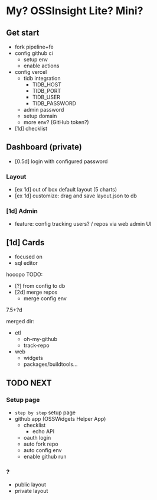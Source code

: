 # My? OSSInsight Lite? Mini?

## Get start
- fork pipeline+fe
- config github ci
  - setup env
  - enable actions
- config vercel
  - tidb integration
    - TIDB_HOST
    - TIDB_PORT
    - TIDB_USER
    - TIDB_PASSWORD
  - admin password
  - setup domain
  - more env? (GitHub token?)
- [1d] checklist


## Dashboard (private)

- [0.5d] login with configured password

### Layout

- [ex 1d] out of box default layout (5 charts)
- [ex 1d] customize: drag and save layout.json to db

### [1d] Admin

- feature: config tracking users? / repos via web admin UI


## [1d] Cards

- focused on
- sql editor


hooopo TODO:
- [?] from config to db
- [2d] merge repos
  - merge config env


7.5+?d


merged dir:
- etl
  - oh-my-github
  - track-repo
- web
  - widgets
  - packages/buildtools...



## TODO NEXT
### Setup page

- `step by step` setup page
- github app (OSSWidgets Helper App)
  - checklist
    - echo API
  - oauth login
  - auto fork repo
  - auto config env
  - enable github run

### ?
- public layout
- private layout